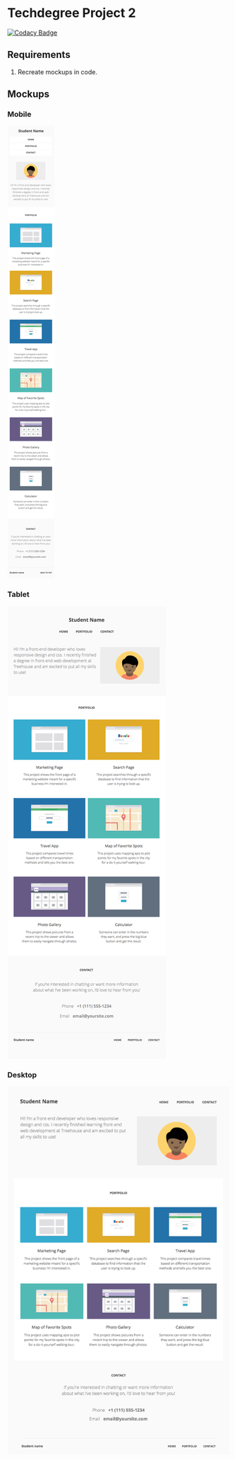 # Techdegree Project 2

[![Codacy Badge](https://api.codacy.com/project/badge/Grade/f4cb99b5c0ee48ab8ca4adceb8f5aa51)](https://www.codacy.com/app/anthony0030/techdegree-project-02?utm_source=github.com&amp;utm_medium=referral&amp;utm_content=anthony0030/techdegree-project-02&amp;utm_campaign=Badge_Grade)

## Requirements
1.  Recreate mockups in code.

## Mockups
### Mobile
![Mobile Mockup](mockups/responsive-website_mobile320.png)
### Tablet
![Tablet Mockup](mockups/responsive-website_tablet768.png)
### Desktop
![Desktop Mockup](mockups/responsive-website_desktop1024.png)
